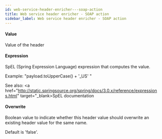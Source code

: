 ```yaml
---
id: web-service-header-enricher---soap-action
title: Web service header enricher - SOAP action
sidebar_label: Web service header enricher - SOAP action
---
```

#### Value
Value of the header

#### Expression
SpEL (Spring Expression Language) expression that computes the value.

Example:
"payload.toUpperCase() + '_US' "

See also: 
<a href="http://static.springsource.org/spring/docs/3.0.x/reference/expressions.html" target="_blank>SpEL documentation</a>

#### Overwrite
Boolean value to indicate whether this header value should overwrite an existing header value for the same name.

Default is 'false'.

